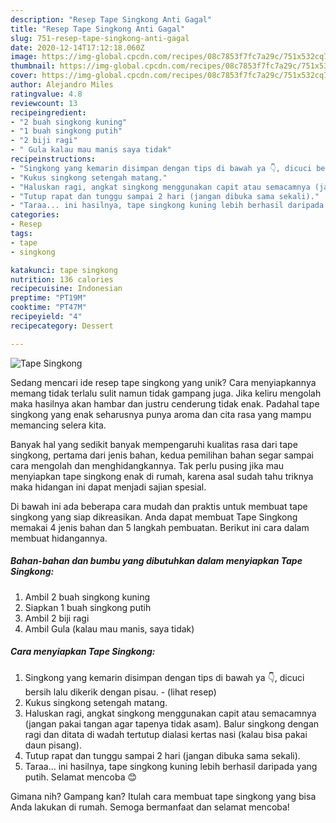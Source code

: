 ```yaml
---
description: "Resep Tape Singkong Anti Gagal"
title: "Resep Tape Singkong Anti Gagal"
slug: 751-resep-tape-singkong-anti-gagal
date: 2020-12-14T17:12:18.060Z
image: https://img-global.cpcdn.com/recipes/08c7853f7fc7a29c/751x532cq70/tape-singkong-foto-resep-utama.jpg
thumbnail: https://img-global.cpcdn.com/recipes/08c7853f7fc7a29c/751x532cq70/tape-singkong-foto-resep-utama.jpg
cover: https://img-global.cpcdn.com/recipes/08c7853f7fc7a29c/751x532cq70/tape-singkong-foto-resep-utama.jpg
author: Alejandro Miles
ratingvalue: 4.8
reviewcount: 13
recipeingredient:
- "2 buah singkong kuning"
- "1 buah singkong putih"
- "2 biji ragi"
- " Gula kalau mau manis saya tidak"
recipeinstructions:
- "Singkong yang kemarin disimpan dengan tips di bawah ya 👇, dicuci bersih lalu dikerik dengan pisau.           (lihat resep)"
- "Kukus singkong setengah matang."
- "Haluskan ragi, angkat singkong menggunakan capit atau semacamnya (jangan pakai tangan agar tapenya tidak asam). Balur singkong dengan ragi dan ditata di wadah tertutup dialasi kertas nasi (kalau bisa pakai daun pisang)."
- "Tutup rapat dan tunggu sampai 2 hari (jangan dibuka sama sekali)."
- "Taraa... ini hasilnya, tape singkong kuning lebih berhasil daripada yang putih. Selamat mencoba 😊"
categories:
- Resep
tags:
- tape
- singkong

katakunci: tape singkong 
nutrition: 136 calories
recipecuisine: Indonesian
preptime: "PT19M"
cooktime: "PT47M"
recipeyield: "4"
recipecategory: Dessert

---
```



![Tape Singkong](https://img-global.cpcdn.com/recipes/08c7853f7fc7a29c/751x532cq70/tape-singkong-foto-resep-utama.jpg)

Sedang mencari ide resep tape singkong yang unik? Cara menyiapkannya memang tidak terlalu sulit namun tidak gampang juga. Jika keliru mengolah maka hasilnya akan hambar dan justru cenderung tidak enak. Padahal tape singkong yang enak seharusnya punya aroma dan cita rasa yang mampu memancing selera kita.



Banyak hal yang sedikit banyak mempengaruhi kualitas rasa dari tape singkong, pertama dari jenis bahan, kedua pemilihan bahan segar sampai cara mengolah dan menghidangkannya. Tak perlu pusing jika mau menyiapkan tape singkong enak di rumah, karena asal sudah tahu triknya maka hidangan ini dapat menjadi sajian spesial.


Di bawah ini ada beberapa cara mudah dan praktis untuk membuat tape singkong yang siap dikreasikan. Anda dapat membuat Tape Singkong memakai 4 jenis bahan dan 5 langkah pembuatan. Berikut ini cara dalam membuat hidangannya.

<!--inarticleads1-->

##### Bahan-bahan dan bumbu yang dibutuhkan dalam menyiapkan Tape Singkong:

1. Ambil 2 buah singkong kuning
1. Siapkan 1 buah singkong putih
1. Ambil 2 biji ragi
1. Ambil  Gula (kalau mau manis, saya tidak)




<!--inarticleads2-->

##### Cara menyiapkan Tape Singkong:

1. Singkong yang kemarin disimpan dengan tips di bawah ya 👇, dicuci bersih lalu dikerik dengan pisau. -           (lihat resep)
1. Kukus singkong setengah matang.
1. Haluskan ragi, angkat singkong menggunakan capit atau semacamnya (jangan pakai tangan agar tapenya tidak asam). Balur singkong dengan ragi dan ditata di wadah tertutup dialasi kertas nasi (kalau bisa pakai daun pisang).
1. Tutup rapat dan tunggu sampai 2 hari (jangan dibuka sama sekali).
1. Taraa... ini hasilnya, tape singkong kuning lebih berhasil daripada yang putih. Selamat mencoba 😊




Gimana nih? Gampang kan? Itulah cara membuat tape singkong yang bisa Anda lakukan di rumah. Semoga bermanfaat dan selamat mencoba!
